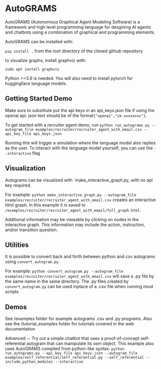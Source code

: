 
# AutoGRAMS


AutoGRAMS (Autonomous Graphical Agent Modeling Software) is a framework and high level programming language for desgining AI agents and chatbots using a combination of graphical and programming elements.

AutoGRAMS can be installed with:

`pip install .` from the root directory of the cloned github repository

to visualize graphs, install graphviz with:

`sudo apt install graphviz`

Python >=3.9 is needed. You will also need to install pytorch for huggingface language models.


## Getting Started Demo

Make sure to substitute put the api keys in an api_keys.json file if using the openai api. json text should be of the format`{"openai","sk-xxxxxxxx"}`. 

To get started with a recruiter agent demo, run `python run_autograms.py --autogram_file examples/recruiter/recruiter_agent_with_email.csv --api_key_file api_keys.json`



Running this will trigger a simulation where the language model also replies as the user. To interact with the language model yourself, you can use the `--interactive` flag
## Visualization
Autograms can be visualized with `make_interactive_graph.py, with no api key required.

For example:
`python make_interactive_graph.py --autogram_file examples/recruiter/recruiter_agent_with_email.csv`
creates an interactive html graph.
In this example it is saved to `/examples/recruiter/recruiter_agent_with_email/full_graph.html`.

Additional information may be viewable by clicking on nodes in the interactive graph. This information may include the action, instruction, and/or transition question.

## Utilities
It is possible to convert back and forth between python and csv autograms using `convert_autogram.py`.

For example:
`python convert_autogram.py --autogram_file examples/recruiter/recruiter_agent_with_email.csv`
will save a .py file by the same name in the same directory.
The .py files created by `convert_autogram.py` can be used inplace of a .csv file when running most scripts

## Demos
See /examples folder for example autograms .csv and .py programs. Also see the /tutorial_examples folder for tutorials covered in the web documentation

Advanced -- Try out a simple chatbot that uses a proof-of-concept self-referential autogram that can manipulate its own object. This example also uses AutoGRAMS compiled from python-like syntax.
`python run_autograms.py --api_key_file api_keys.json --autogram_file examples/self_referential/self_referential.py --self_referential --include_python_modules --interactive`